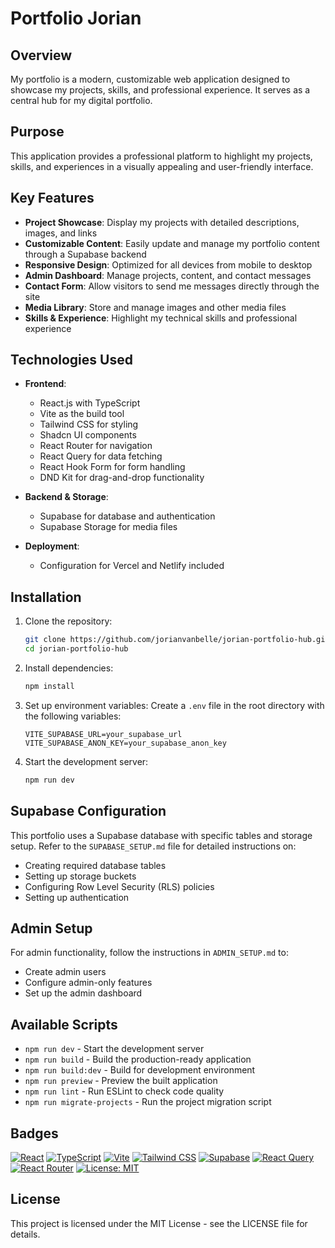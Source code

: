 # Portfolio Jorian

## Overview
My portfolio is a modern, customizable web application designed to showcase my projects, skills, and professional experience. It serves as a central hub for my digital portfolio.

## Purpose
This application provides a professional platform to highlight my projects, skills, and experiences in a visually appealing and user-friendly interface.

## Key Features
- **Project Showcase**: Display my projects with detailed descriptions, images, and links
- **Customizable Content**: Easily update and manage my portfolio content through a Supabase backend
- **Responsive Design**: Optimized for all devices from mobile to desktop
- **Admin Dashboard**: Manage projects, content, and contact messages
- **Contact Form**: Allow visitors to send me messages directly through the site
- **Media Library**: Store and manage images and other media files
- **Skills & Experience**: Highlight my technical skills and professional experience

## Technologies Used
- **Frontend**:
  - React.js with TypeScript
  - Vite as the build tool
  - Tailwind CSS for styling
  - Shadcn UI components
  - React Router for navigation
  - React Query for data fetching
  - React Hook Form for form handling
  - DND Kit for drag-and-drop functionality

- **Backend & Storage**:
  - Supabase for database and authentication
  - Supabase Storage for media files

- **Deployment**:
  - Configuration for Vercel and Netlify included

## Installation

1. Clone the repository:
   ```bash
   git clone https://github.com/jorianvanbelle/jorian-portfolio-hub.git
   cd jorian-portfolio-hub
   ```

2. Install dependencies:
   ```bash
   npm install
   ```

3. Set up environment variables:
   Create a `.env` file in the root directory with the following variables:
   ```
   VITE_SUPABASE_URL=your_supabase_url
   VITE_SUPABASE_ANON_KEY=your_supabase_anon_key
   ```

4. Start the development server:
   ```bash
   npm run dev
   ```

## Supabase Configuration
This portfolio uses a Supabase database with specific tables and storage setup. Refer to the `SUPABASE_SETUP.md` file for detailed instructions on:
- Creating required database tables
- Setting up storage buckets
- Configuring Row Level Security (RLS) policies
- Setting up authentication

## Admin Setup
For admin functionality, follow the instructions in `ADMIN_SETUP.md` to:
- Create admin users
- Configure admin-only features
- Set up the admin dashboard

## Available Scripts

- `npm run dev` - Start the development server
- `npm run build` - Build the production-ready application
- `npm run build:dev` - Build for development environment
- `npm run preview` - Preview the built application
- `npm run lint` - Run ESLint to check code quality
- `npm run migrate-projects` - Run the project migration script

## Badges

[![React](https://img.shields.io/badge/React-18.3-blue.svg)](https://reactjs.org/)
[![TypeScript](https://img.shields.io/badge/TypeScript-5.8-blue.svg)](https://www.typescriptlang.org/)
[![Vite](https://img.shields.io/badge/Vite-5.4-brightgreen.svg)](https://vitejs.dev/)
[![Tailwind CSS](https://img.shields.io/badge/Tailwind-3.4-38B2AC.svg)](https://tailwindcss.com/)
[![Supabase](https://img.shields.io/badge/Supabase-2.x-green.svg)](https://supabase.io/)
[![React Query](https://img.shields.io/badge/React_Query-5.x-ff4154.svg)](https://tanstack.com/query/latest)
[![React Router](https://img.shields.io/badge/React_Router-6.x-CA4245.svg)](https://reactrouter.com/)
[![License: MIT](https://img.shields.io/badge/License-MIT-yellow.svg)](https://opensource.org/licenses/MIT)


## License
This project is licensed under the MIT License - see the LICENSE file for details. 